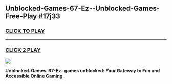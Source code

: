
## Unblocked-Games-67-Ez--Unblocked-Games-Free-Play #17j33
<h3>
<a href="https://us.freeplayer.one?title=Unblocked-Games-67-Ez-&ref=9M">CLICK TO PLAY</a></h3>
<hr>

<h3>
<a href="https://us.freeplayer.one?title=Unblocked-Games-67-Ez-&ref=9M">CLICK 2 PLAY</a>
  
</h3>

<a href="https://us.freeplayer.one?title=Unblocked-Games-67-Ez-&ref=9M"><img src="https://clearcache.store/games.png"></a>


**Unblocked-Games-67-Ez- games unblocked: Your Gateway to Fun and Accessible Online Gaming**
